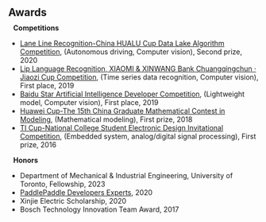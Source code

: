 <h1 id="awards"></h1>

<h2 style="margin: 60px 0px 10px;">Awards</h2>

<h4 style="margin:0 10px 0;">Competitions</h4>
<ul>
  <li>
    <a href="https://dev.ehualu.com/dev/home/competition/competitionDetail?competitionId=1"><autocolor>Lane Line Recognition-China HUALU Cup Data Lake Algorithm Competition</autocolor></a>, (Autonomous driving, Computer vision), Second prize, 2020
  </li>
  <li>
    <a href="https://www.sohu.com/a/359357887_505818"><autocolor>Lip Language Recognition, XIAOMI & XINWANG Bank Chuangqingchun · Jiaozi Cup Competition</autocolor></a>, (Time series data recognition, Computer vision), First place, 2019
  </li>
  <li>
    <a href="https://star.baidu.com/#/news-info?tab=3&id=621579FECC16B9D39F0725B1D973F3C0"><autocolor>Baidu Star Artificial Intelligence Developer Competition</autocolor></a>, (Lightweight model, Computer vision), First place, 2019
  </li>
  <li>
    <a href="https://news.jiangnan.edu.cn/info/1074/58017.htm"><autocolor>Huawei Cup-The 15th China Graduate Mathematical Contest in Modeling</autocolor></a>, (Mathematical modeling), First prize, 2018
  </li>
  <li>
    <a href="http://jiangnan.ihwrm.com/index/article/articleinfo.html?doc_id=1535124"><autocolor>TI Cup-National College Student Electronic Design Invitational Competition</autocolor></a>, (Embedded system, analog/digital signal processing), First prize, 2016
  </li>
</ul>

<h4 style="margin:0 10px 0;">Honors</h4>
<ul>
  <li>
    Department of Mechanical & Industrial Engineering, University of Toronto, Fellowship, 2023
  </li>
  <li>
    <a href="https://www.paddlepaddle.org.cn/ppdemd?n=/ppdemd/%E5%BC%A0%E9%B9%8F%E6%9D%BE"><autocolor>PaddlePaddle Developers Experts</autocolor></a>, 2020
  </li>
  <li>
    Xinjie Electric Scholarship, 2020
  </li>
  <li>
    Bosch Technology Innovation Team Award, 2017
  </li>
</ul>
